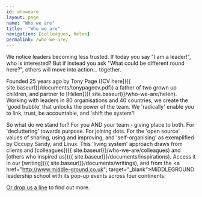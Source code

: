 ```yaml
---
id: whoweare
layout: page
name: "Who we are"
title:  "Who we are"
navigation: [colleagues, helen]
permalink: /who-we-are/
---
```


We notice leaders becoming less trusted. If today you say "I am a leader!", who is interested? But if instead you ask "What could be different round here?", others will move into action... together. 

Founded 25 years ago by Tony Page ([CV here]({{ site.baseurl}}/documents/tonypagecv.pdf)) a father of two grown up children, and partner to [Helen]({{ site.baseurl}}/who-we-are/helen). Working with leaders in 80 organisations and 40 countries, we create the 'good bubble' that unlocks the power of the team. We 'radically' enable you to link, trust, be accountable, and 'shift the system'! 

So what do we stand for? For you AND your team - giving place to both. For 'decluttering' towards purpose. For joining dots. For the 'open source' values of sharing, using and improving, and 'self-organising' as exemplified by Occupy Sandy, and Linux. This 'living system' approach draws from clients and [colleagues]({{ site.baseurl}}/who-we-are/colleagues) and [others who inspired us]({{ site.baseurl}}/documents/inspirations). Access it in our [writing]({{ site.baseurl}}/documents/writings), and from the <a href="http://www.middle-ground.co.uk"; target="_blank">MiDDLEGROUND</a> leadership school with its pop-up events across four continents. 

<a href="mailto:info@pageconsulting.co.uk">Or drop us a line</a> to find out more. 


